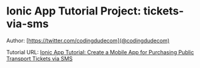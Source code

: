 # Ionic App Tutorial Project: tickets-via-sms

Author: [https://twitter.com/codingdudecom](@codingdudecom)

Tutorial URL: [Ionic App Tutorial: Create a Mobile App for Purchasing Public Transport Tickets via SMS](http://www.coding-dude.com/wp/mobile-apps/ionic-app-tutorial-create-a-mobile-app-for-purchasing-public-transport-tickets-via-sms/)
